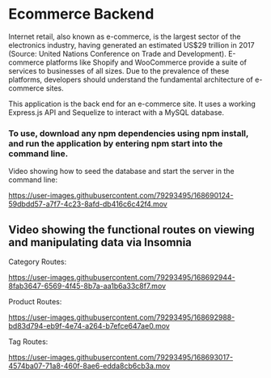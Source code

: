 # Ecommerce Backend

Internet retail, also known as e-commerce, is the largest sector of the electronics industry, having generated an estimated US$29 trillion in 2017 (Source: United Nations Conference on Trade and Development). E-commerce platforms like Shopify and WooCommerce provide a suite of services to businesses of all sizes. Due to the prevalence of these platforms, developers should understand the fundamental architecture of e-commerce sites.

This application is the back end for an e-commerce site. It uses a working Express.js API and Sequelize to interact with a MySQL database.
 
 ### To use, download any npm dependencies using npm install, and run the application by entering npm start into the command line. 


Video showing how to seed the database and start the server in the command line: 

https://user-images.githubusercontent.com/79293495/168690124-59dbdd57-a7f7-4c23-8afd-db416c6c42f4.mov

## Video showing the functional routes on viewing and manipulating data via Insomnia 

Category Routes: 

https://user-images.githubusercontent.com/79293495/168692944-8fab3647-6569-4f45-8b7a-aa1b6a33c8f7.mov

Product Routes: 

https://user-images.githubusercontent.com/79293495/168692988-bd83d794-eb9f-4e74-a264-b7efce647ae0.mov

Tag Routes: 

https://user-images.githubusercontent.com/79293495/168693017-4574ba07-71a8-460f-8ae6-edda8cb6cb3a.mov

